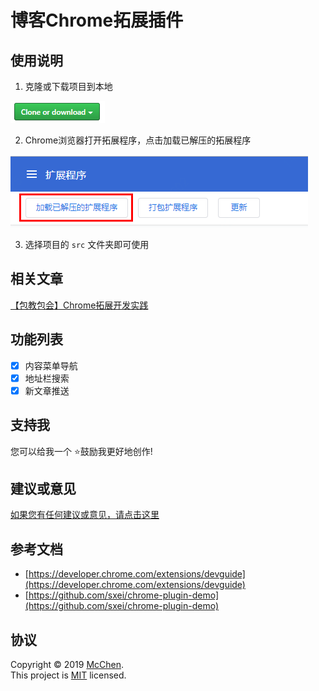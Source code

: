 # 博客Chrome拓展插件

## 使用说明

1. 克隆或下载项目到本地

![avatar](assets/step1.png)

2. Chrome浏览器打开拓展程序，点击加载已解压的拓展程序

![avatar](assets/step2.png)

3. 选择项目的 `src` 文件夹即可使用

## 相关文章

[【包教包会】Chrome拓展开发实践](https://github.com/ChenJiaH/blog/issues/40)

## 功能列表

- [x] 内容菜单导航
- [x] 地址栏搜索
- [x] 新文章推送

## 支持我

您可以给我一个 ⭐️鼓励我更好地创作!

## 建议或意见

[如果您有任何建议或意见，请点击这里](https://github.com/ChenJiaH/blog-extension/issues/new)

## 参考文档

- [https://developer.chrome.com/extensions/devguide](https://developer.chrome.com/extensions/devguide)
- [https://github.com/sxei/chrome-plugin-demo](https://github.com/sxei/chrome-plugin-demo)

## 协议

Copyright © 2019 [McChen](https://github.com/ChenJiaH).<br />
This project is [MIT](https://github.com/ChenJiaH/blog/blob-extension/master/LICENSE) licensed.

